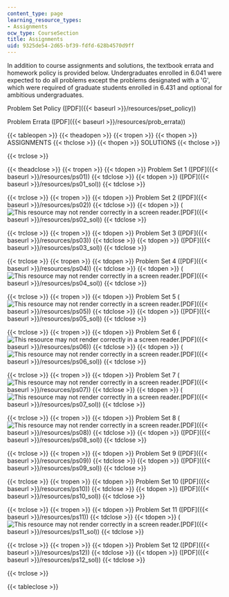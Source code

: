 ```yaml
---
content_type: page
learning_resource_types:
- Assignments
ocw_type: CourseSection
title: Assignments
uid: 9325de54-2d65-bf39-fdfd-628b4570d9ff
---
```


In addition to course assignments and solutions, the textbook errata and homework policy is provided below. Undergraduates enrolled in 6.041 were expected to do all problems except the problems designated with a 'G', which were required of graduate students enrolled in 6.431 and optional for ambitious undergraduates.

Problem Set Policy ([PDF]({{< baseurl >}}/resources/pset_policy))

Problem Errata ([PDF]({{< baseurl >}}/resources/prob_errata))

{{< tableopen >}}
{{< theadopen >}}
{{< tropen >}}
{{< thopen >}}
ASSIGNMENTS
{{< thclose >}}
{{< thopen >}}
SOLUTIONS
{{< thclose >}}

{{< trclose >}}

{{< theadclose >}}
{{< tropen >}}
{{< tdopen >}}
Problem Set 1 ([PDF]({{< baseurl >}}/resources/ps01))
{{< tdclose >}}
{{< tdopen >}}
([PDF]({{< baseurl >}}/resources/ps01_sol))
{{< tdclose >}}

{{< trclose >}}
{{< tropen >}}
{{< tdopen >}}
Problem Set 2 ([PDF]({{< baseurl >}}/resources/ps02))
{{< tdclose >}}
{{< tdopen >}}
(![This resource may not render correctly in a screen reader.](/images/inacessible.gif)[PDF]({{< baseurl >}}/resources/ps02_sol))
{{< tdclose >}}

{{< trclose >}}
{{< tropen >}}
{{< tdopen >}}
Problem Set 3 ([PDF]({{< baseurl >}}/resources/ps03))
{{< tdclose >}}
{{< tdopen >}}
([PDF]({{< baseurl >}}/resources/ps03_sol))
{{< tdclose >}}

{{< trclose >}}
{{< tropen >}}
{{< tdopen >}}
Problem Set 4 ([PDF]({{< baseurl >}}/resources/ps04))
{{< tdclose >}}
{{< tdopen >}}
(![This resource may not render correctly in a screen reader.](/images/inacessible.gif)[PDF]({{< baseurl >}}/resources/ps04_sol))
{{< tdclose >}}

{{< trclose >}}
{{< tropen >}}
{{< tdopen >}}
Problem Set 5 (![This resource may not render correctly in a screen reader.](/images/inacessible.gif)[PDF]({{< baseurl >}}/resources/ps05))
{{< tdclose >}}
{{< tdopen >}}
([PDF]({{< baseurl >}}/resources/ps05_sol))
{{< tdclose >}}

{{< trclose >}}
{{< tropen >}}
{{< tdopen >}}
Problem Set 6 (![This resource may not render correctly in a screen reader.](/images/inacessible.gif)[PDF]({{< baseurl >}}/resources/ps06))
{{< tdclose >}}
{{< tdopen >}}
(![This resource may not render correctly in a screen reader.](/images/inacessible.gif)[PDF]({{< baseurl >}}/resources/ps06_sol))
{{< tdclose >}}

{{< trclose >}}
{{< tropen >}}
{{< tdopen >}}
Problem Set 7 (![This resource may not render correctly in a screen reader.](/images/inacessible.gif)[PDF]({{< baseurl >}}/resources/ps07))
{{< tdclose >}}
{{< tdopen >}}
(![This resource may not render correctly in a screen reader.](/images/inacessible.gif)[PDF]({{< baseurl >}}/resources/ps07_sol))
{{< tdclose >}}

{{< trclose >}}
{{< tropen >}}
{{< tdopen >}}
Problem Set 8 (![This resource may not render correctly in a screen reader.](/images/inacessible.gif)[PDF]({{< baseurl >}}/resources/ps08))
{{< tdclose >}}
{{< tdopen >}}
([PDF]({{< baseurl >}}/resources/ps08_sol))
{{< tdclose >}}

{{< trclose >}}
{{< tropen >}}
{{< tdopen >}}
Problem Set 9 ([PDF]({{< baseurl >}}/resources/ps09))
{{< tdclose >}}
{{< tdopen >}}
([PDF]({{< baseurl >}}/resources/ps09_sol))
{{< tdclose >}}

{{< trclose >}}
{{< tropen >}}
{{< tdopen >}}
Problem Set 10 ([PDF]({{< baseurl >}}/resources/ps10))
{{< tdclose >}}
{{< tdopen >}}
([PDF]({{< baseurl >}}/resources/ps10_sol))
{{< tdclose >}}

{{< trclose >}}
{{< tropen >}}
{{< tdopen >}}
Problem Set 11 ([PDF]({{< baseurl >}}/resources/ps11))
{{< tdclose >}}
{{< tdopen >}}
(![This resource may not render correctly in a screen reader.](/images/inacessible.gif)[PDF]({{< baseurl >}}/resources/ps11_sol))
{{< tdclose >}}

{{< trclose >}}
{{< tropen >}}
{{< tdopen >}}
Problem Set 12 ([PDF]({{< baseurl >}}/resources/ps12))
{{< tdclose >}}
{{< tdopen >}}
([PDF]({{< baseurl >}}/resources/ps12_sol))
{{< tdclose >}}

{{< trclose >}}

{{< tableclose >}}